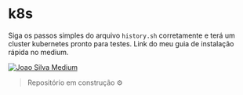 # k8s

Siga os passos simples do arquivo `history.sh` corretamente e terá um cluster kubernetes pronto para testes. Link do meu guia de instalação rápida no medium.

[![Joao Silva Medium](https://github-readme-medium.vercel.app/?username=joao-prs)](https://medium.com/@joao-prs/kubernetes-ruchado-instala%C3%A7%C3%A3o-do-cluster-05e2f1091c7f)

> Repositório em construção ⚙️
